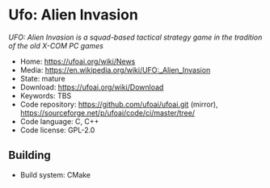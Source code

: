 # Ufo: Alien Invasion

_UFO: Alien Invasion is a squad-based tactical strategy game in the tradition of the old X-COM PC games_

- Home: https://ufoai.org/wiki/News
- Media: <https://en.wikipedia.org/wiki/UFO:_Alien_Invasion>
- State: mature
- Download: https://ufoai.org/wiki/Download
- Keywords: TBS 
- Code repository: https://github.com/ufoai/ufoai.git (mirror), https://sourceforge.net/p/ufoai/code/ci/master/tree/
- Code language: C, C++
- Code license: GPL-2.0

## Building

- Build system: CMake

